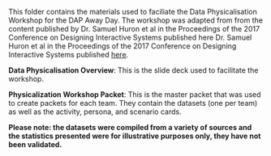This folder contains the materials used to faciliate the Data Physicalisation Workshop for the DAP Away Day. The workshop was adapted from from the content published by Dr. Samuel Huron et al in the Proceedings of the 2017 Conference on Designing Interactive Systems published here
Dr. Samuel Huron et al in the Proceedings of the 2017 Conference on Designing Interactive Systems published [here](https://dl.acm.org/doi/10.1145/3064663.3064798).



**Data Physicalisation Overview**: This is the slide deck used to facilitate the workshop. 

**Physicalization Workshop Packet**: This is the master packet that was used to create packets for each team. They contain the datasets (one per team) as well as the activity, persona, and scenario cards. 

**Please note: the datasets were compiled from a variety of sources and the statistics presented were for illustrative purposes only, they have not been validated.**

